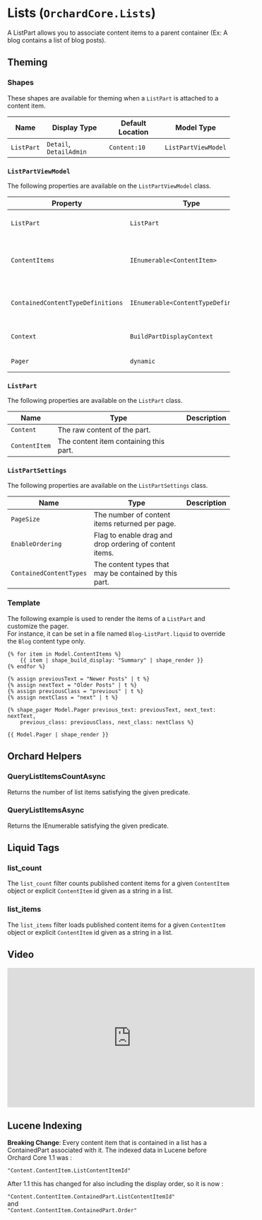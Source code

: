 # Lists (`OrchardCore.Lists`)

A ListPart allows you to associate content items to a parent container (Ex: A blog contains a list of blog posts).

## Theming

### Shapes

These shapes are available for theming when a `ListPart` is attached to a content item.

| Name | Display Type | Default Location | Model Type |
| ------| ------------ |----------------- | ---------- |
| `ListPart` | `Detail`, `DetailAdmin` | `Content:10` | `ListPartViewModel` |

### `ListPartViewModel`

The following properties are available on the `ListPartViewModel` class.

| Property | Type | Description |
| --------- | ---- |------------ |
| `ListPart` | `ListPart` | The `ListPart` instance. |
| `ContentItems` | `IEnumerable<ContentItem>` | The content items the part is made of. |
| `ContainedContentTypeDefinitions` | `IEnumerable<ContentTypeDefinition>` | The content types the list accepts. |
| `Context` | `BuildPartDisplayContext` | The current display context. |
| `Pager` | `dynamic` | The pager for the list. |

### `ListPart`

The following properties are available on the `ListPart` class.

| Name | Type | Description |
| -----| ---- |------------ |
| `Content` | The raw content of the part. |
| `ContentItem` | The content item containing this part. |

### `ListPartSettings`

The following properties are available on the `ListPartSettings` class.

| Name | Type | Description |
| -----| ---- |------------ |
| `PageSize` | The number of content items returned per page. |
| `EnableOrdering` | Flag to enable drag and drop ordering of content items. |
| `ContainedContentTypes` | The content types that may be contained by this part. |

### Template

The following example is used to render the items of a `ListPart` and customize the pager.  
For instance, it can be set in a file named `Blog-ListPart.liquid` to override the `Blog` content type only.

```liquid
{% for item in Model.ContentItems %}
    {{ item | shape_build_display: "Summary" | shape_render }}
{% endfor %}

{% assign previousText = "Newer Posts" | t %}
{% assign nextText = "Older Posts" | t %}
{% assign previousClass = "previous" | t %}
{% assign nextClass = "next" | t %}

{% shape_pager Model.Pager previous_text: previousText, next_text: nextText,
    previous_class: previousClass, next_class: nextClass %}

{{ Model.Pager | shape_render }}
```

## Orchard Helpers

### QueryListItemsCountAsync

Returns the number of list items satisfying the given predicate.

### QueryListItemsAsync

Returns the IEnumerable<ContentItem> satisfying the given predicate.

## Liquid Tags

### list_count

The `list_count` filter counts published content items for a given `ContentItem` object or explicit `ContentItem` id given as a string in a list.

### list_items

The `list_items` filter loads published content items for a given `ContentItem` object or explicit `ContentItem` id given as a string in a list.

## Video

<iframe width="560" height="315" src="https://www.youtube.com/embed/a3yyR27vdQQ" frameborder="0" allow="accelerometer; autoplay; encrypted-media; gyroscope; picture-in-picture" allowfullscreen></iframe>

## Lucene Indexing

**Breaking Change**: Every content item that is contained in a list has a ContainedPart associated with it.
The indexed data in Lucene before Orchard Core 1.1 was :

`"Content.ContentItem.ListContentItemId"`

After 1.1 this has changed for also including the display order, so it is now :

`"Content.ContentItem.ContainedPart.ListContentItemId"`   
and  
`"Content.ContentItem.ContainedPart.Order"`